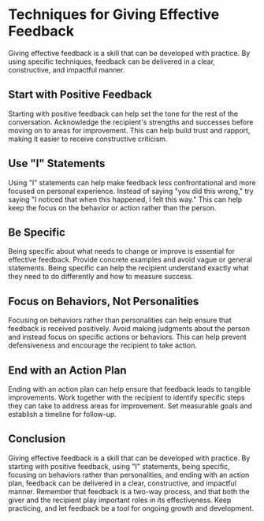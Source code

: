 # Techniques for Giving Effective Feedback

Giving effective feedback is a skill that can be developed with practice. By using specific techniques, feedback can be delivered in a clear, constructive, and impactful manner.

Start with Positive Feedback
----------------------------

Starting with positive feedback can help set the tone for the rest of the conversation. Acknowledge the recipient's strengths and successes before moving on to areas for improvement. This can help build trust and rapport, making it easier to receive constructive criticism.

Use "I" Statements
------------------

Using "I" statements can help make feedback less confrontational and more focused on personal experience. Instead of saying "you did this wrong," try saying "I noticed that when this happened, I felt this way." This can help keep the focus on the behavior or action rather than the person.

Be Specific
-----------

Being specific about what needs to change or improve is essential for effective feedback. Provide concrete examples and avoid vague or general statements. Being specific can help the recipient understand exactly what they need to do differently and how to measure success.

Focus on Behaviors, Not Personalities
-------------------------------------

Focusing on behaviors rather than personalities can help ensure that feedback is received positively. Avoid making judgments about the person and instead focus on specific actions or behaviors. This can help prevent defensiveness and encourage the recipient to take action.

End with an Action Plan
-----------------------

Ending with an action plan can help ensure that feedback leads to tangible improvements. Work together with the recipient to identify specific steps they can take to address areas for improvement. Set measurable goals and establish a timeline for follow-up.

Conclusion
----------

Giving effective feedback is a skill that can be developed with practice. By starting with positive feedback, using "I" statements, being specific, focusing on behaviors rather than personalities, and ending with an action plan, feedback can be delivered in a clear, constructive, and impactful manner. Remember that feedback is a two-way process, and that both the giver and the recipient play important roles in its effectiveness. Keep practicing, and let feedback be a tool for ongoing growth and development.
